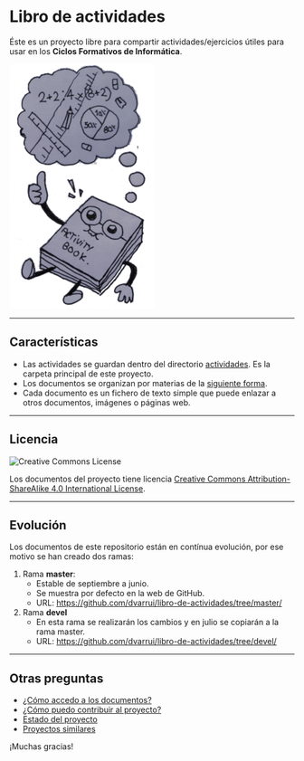 # Libro de actividades

Éste es un proyecto libre para compartir actividades/ejercicios útiles para usar en los **Ciclos Formativos de Informática**.

![logo](./docs/logo.png)

---

## Características

* Las actividades se guardan dentro del directorio [actividades](./actividades). Es la carpeta principal de este proyecto.
* Los documentos se organizan por materias de la [siguiente forma](./actividades/README.md).
* Cada documento es un fichero de texto simple que puede enlazar a otros documentos, imágenes o páginas web.

---

## Licencia

![Creative Commons License](https://i.creativecommons.org/l/by-sa/4.0/88x31.png)

Los documentos del proyecto tiene licencia [Creative Commons Attribution-ShareAlike 4.0 International License](http://creativecommons.org/licenses/by-sa/4.0/).

---

## Evolución

Los documentos de este repositorio están en contínua evolución, por ese motivo se han creado dos ramas:

1. Rama **master**:
    * Estable de septiembre a junio.
    * Se muestra por defecto en la web de GitHub.
    * URL: https://github.com/dvarrui/libro-de-actividades/tree/master/
2. Rama **devel**
    * En esta rama se realizarán los cambios y en julio se copiarán a la rama master.
    * URL: https://github.com/dvarrui/libro-de-actividades/tree/devel/

---

## Otras preguntas

* [¿Cómo accedo a los documentos?](./docs/acceso.md)
* [¿Cómo puedo contribuir al proyecto?](./docs/contribuciones.md)
* [Estado del proyecto](./docs/estado.md)
* [Proyectos similares](./docs/proyectos-similares.md)

¡Muchas gracias!
